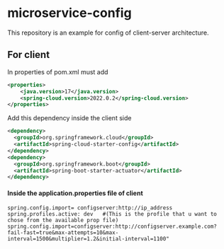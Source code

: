 # microservice-config
This repository is an example for config of client-server architecture.


## For client 
In properties of pom.xml must add
``` xml 
<properties>
	<java.version>17</java.version>
	<spring-cloud.version>2022.0.2</spring-cloud.version>
</properties>
```
Add this dependency inside the client side
``` xml
<dependency>
  <groupId>org.springframework.cloud</groupId>
  <artifactId>spring-cloud-starter-config</artifactId>
</dependency>
<dependency>
  <groupId>org.springframework.boot</groupId>
  <artifactId>spring-boot-starter-actuator</artifactId>
</dependency>
```
#### Inside the application.properties file of client
```
spring.config.import= configserver:http://ip_address            
spring.profiles.active: dev   #(This is the profile that u want to chose from the available prop file)
spring.config.import=configserver:http://configserver.example.com?fail-fast=true&max-attempts=10&max-interval=1500&multiplier=1.2&initial-interval=1100"


```
